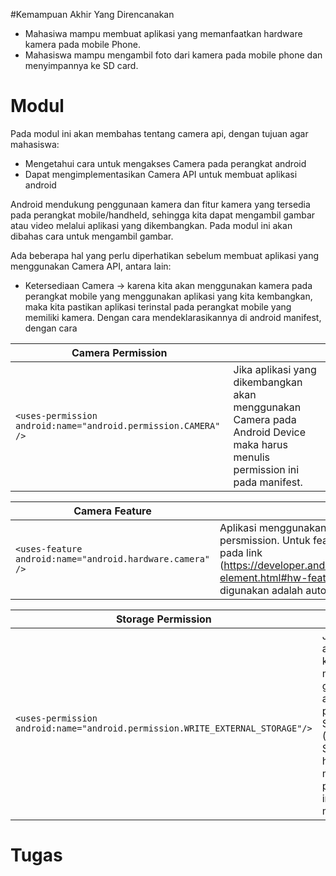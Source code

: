 #Kemampuan Akhir Yang Direncanakan

- Mahasiwa mampu membuat aplikasi yang memanfaatkan hardware kamera pada mobile Phone.
- Mahasiswa mampu mengambil foto dari kamera pada mobile phone dan menyimpannya ke SD card.

# Modul
Pada modul ini akan membahas tentang camera api, dengan tujuan agar mahasiswa:
* Mengetahui cara untuk mengakses Camera pada perangkat android
* Dapat mengimplementasikan Camera API untuk membuat aplikasi android

Android mendukung penggunaan kamera dan fitur kamera yang tersedia pada perangkat mobile/handheld, sehingga kita dapat mengambil gambar atau video melalui aplikasi yang dikembangkan. Pada modul ini akan dibahas cara untuk mengambil gambar.

Ada beberapa hal yang perlu diperhatikan sebelum membuat aplikasi yang menggunakan Camera API, antara lain:

- Ketersediaan Camera -> karena kita akan menggunakan kamera pada perangkat mobile yang menggunakan aplikasi yang kita kembangkan, maka kita pastikan aplikasi terinstal pada perangkat mobile yang memiliki kamera. Dengan cara mendeklarasikannya di android manifest, dengan cara

|Camera Permission||
|----|----|
|```<uses-permission android:name="android.permission.CAMERA" />```|Jika aplikasi yang dikembangkan akan menggunakan Camera pada Android Device maka harus menulis permission ini pada manifest.|

|Camera Feature||
|----|----|
|```<uses-feature android:name="android.hardware.camera" />```|Aplikasi menggunakan kamera harus menulis camera feature pada persmission. Untuk feature dari kamera lebih detail dapat dilihat pada link (https://developer.android.com/guide/topics/manifest/usesfeature-element.html#hw-features). Salah satu feature camera yang dapat digunakan adalah autofocus, penggunaan flash pada kamera.|

|Storage Permission||
|----|----|
|```<uses-permission android:name="android.permission.WRITE_EXTERNAL_STORAGE"/>```|Jika aplikasi kita akan menyimpan gambar atau video pada SDCard (External Storage), harus menulis permission ini pada manifest|

# Tugas
